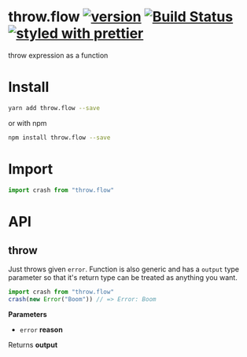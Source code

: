 # throw.flow [![version][package.icon]][package] [![Build Status][travis.icon]][travis] [![styled with prettier][prettier.icon]][prettier]

throw expression as a function

# Install

```sh
yarn add throw.flow --save
```

or with npm

```sh
npm install throw.flow --save
```

# Import

```js
import crash from "throw.flow"
```

# API

<!-- Generated by documentation.js. Update this documentation by updating the source code. -->

## throw

Just throws given `error`. Function is also generic and has a `output` type
parameter so that it's return type can be treated as anything you want.

```js
import crash from "throw.flow"
crash(new Error("Boom")) // => Error: Boom
```

**Parameters**

-   `error` **reason** 

Returns **output** 


[package]: https://npmjs.org/package/throw.flow
[package.icon]: https://img.shields.io/npm/v/throw.flow.svg?style=flat
[travis]: https://travis-ci.org/Gozala/throw.flow
[travis.icon]: https://img.shields.io/travis/Gozala/throw.flow.svg?style=flat
[prettier.icon]: https://img.shields.io/badge/styled_with-prettier-ff69b4.svg
[prettier]: https://github.com/prettier/prettier
